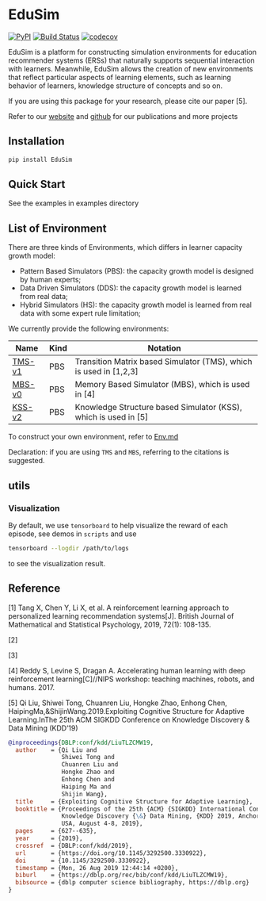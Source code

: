 # EduSim
[![PyPI](https://img.shields.io/pypi/v/EduSim)](https://pypi.python.org/pypi/EduSim)
[![Build Status](https://www.travis-ci.org/tswsxk/EduSim.svg?branch=master)](https://www.travis-ci.org/tswsxk/EduSim)
[![codecov](https://codecov.io/gh/tswsxk/EduSim/branch/master/graph/badge.svg)](https://codecov.io/gh/tswsxk/EduSim)

EduSim is a platform for constructing simulation environments for education recommender systems (ERSs) 
that naturally supports sequential interaction with learners. 
Meanwhile, EduSim allows the creation of new environments that reflect particular aspects of learning elements, 
such as learning behavior of learners, knowledge structure of concepts and so on.

If you are using this package for your research, please cite our paper [5].

Refer to our [website](http://base.ustc.edu.cn/) and [github](https://github.com/bigdata-ustc) for our publications and more projects

## Installation
```bash
pip install EduSim
```

## Quick Start
See the examples in examples directory

## List of Environment

There are three kinds of Environments, which differs in learner capacity growth model:
* Pattern Based Simulators (PBS): the capacity growth model is designed by human experts;
* Data Driven Simulators (DDS): the capacity growth model is learned from real data;
* Hybrid Simulators (HS): the capacity growth model is learned from real data with some expert rule limitation;

We currently provide the following environments:

Name | Kind | Notation
-|-|-
[TMS-v1](docs/Env.md) | PBS | Transition Matrix based Simulator (TMS), which is used in [1,2,3]
[MBS-v0](docs/Env.md) | PBS | Memory Based Simulator (MBS), which is used in [4]
[KSS-v2](docs/Env.md) | PBS | Knowledge Structure based Simulator (KSS), which is used in [5]

To construct your own environment, refer to [Env.md](docs/Env.md)

Declaration: if you are using ``TMS`` and ``MBS``, referring to the citations is suggested.


## utils

### Visualization

By default, we use ``tensorboard`` to help visualize the reward of each episode, see demos in ``scripts`` and use
```sh
tensorboard --logdir /path/to/logs
```
to see the visualization result.

## Reference
[1] Tang X, Chen Y, Li X, et al. A reinforcement learning approach to personalized learning recommendation systems[J]. British Journal of Mathematical and Statistical Psychology, 2019, 72(1): 108-135.

[2] 

[3] 

[4] Reddy S, Levine S, Dragan A. Accelerating human learning with deep reinforcement learning[C]//NIPS workshop: teaching machines, robots, and humans. 2017.

[5] Qi Liu, Shiwei Tong, Chuanren Liu, Hongke Zhao, Enhong Chen, HaipingMa,&ShijinWang.2019.Exploiting Cognitive Structure for Adaptive Learning.InThe 25th ACM SIGKDD Conference on Knowledge Discovery & Data Mining (KDD’19)
```bibtex
@inproceedings{DBLP:conf/kdd/LiuTLZCMW19,
  author    = {Qi Liu and
               Shiwei Tong and
               Chuanren Liu and
               Hongke Zhao and
               Enhong Chen and
               Haiping Ma and
               Shijin Wang},
  title     = {Exploiting Cognitive Structure for Adaptive Learning},
  booktitle = {Proceedings of the 25th {ACM} {SIGKDD} International Conference on
               Knowledge Discovery {\&} Data Mining, {KDD} 2019, Anchorage, AK,
               USA, August 4-8, 2019},
  pages     = {627--635},
  year      = {2019},
  crossref  = {DBLP:conf/kdd/2019},
  url       = {https://doi.org/10.1145/3292500.3330922},
  doi       = {10.1145/3292500.3330922},
  timestamp = {Mon, 26 Aug 2019 12:44:14 +0200},
  biburl    = {https://dblp.org/rec/bib/conf/kdd/LiuTLZCMW19},
  bibsource = {dblp computer science bibliography, https://dblp.org}
}
```
